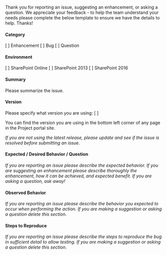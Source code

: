 Thank you for reporting an issue, suggesting an enhancement, or asking a question. We appreciate your feedback - to help the team understand your needs please complete the below template to ensure we have the details to help. Thanks!

#### Category

[ ] Enhancement
[ ] Bug
[ ] Question

#### Environment

[ ] SharePoint Online
[ ] SharePoint 2013
[ ] SharePoint 2016

#### Summary

Please summarize the issue.

#### Version

Please specify what version you are using: [ ]

You can find the version you are using in the bottom left corner of any page in the Project portal site.

_If you are not using the latest release, please update and see if the issue is resolved before submitting an issue._

#### Expected / Desired Behavior / Question
_If you are reporting an issue please describe the expected behavior. If you are suggesting an enhancement please
describe thoroughly the enhancement, how it can be achieved, and expected benefit. If you are asking a question, ask away!_

#### Observed Behavior
_If you are reporting an issue please describe the behavior you expected to occur when performing the action. If you are making a
suggestion or asking a question delete this section._

#### Steps to Reproduce
_If you are reporting an issue please describe the steps to reproduce the bug in sufficient detail to allow testing. If you are making
a suggestion or asking a question delete this section._
